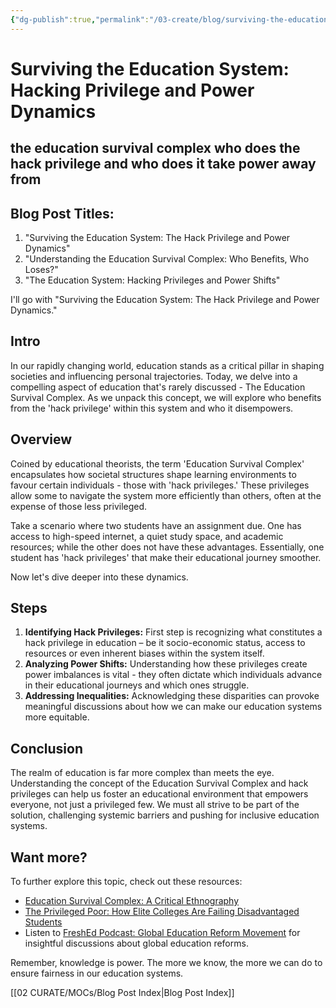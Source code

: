 ```yaml
---
{"dg-publish":true,"permalink":"/03-create/blog/surviving-the-education-system-hacking-privilege-and-power-dynamics/","tags":["education","power","privelege"]}
---
```



# Surviving the Education System: Hacking Privilege and Power Dynamics
## the education survival complex who does the hack privilege and who does it take power away from


## Blog Post Titles:
1. "Surviving the Education System: The Hack Privilege and Power Dynamics"
2. "Understanding the Education Survival Complex: Who Benefits, Who Loses?"
3. "The Education System: Hacking Privileges and Power Shifts"

I'll go with "Surviving the Education System: The Hack Privilege and Power Dynamics."

## Intro

In our rapidly changing world, education stands as a critical pillar in shaping societies and influencing personal trajectories. Today, we delve into a compelling aspect of education that's rarely discussed - The Education Survival Complex. As we unpack this concept, we will explore who benefits from the 'hack privilege' within this system and who it disempowers.

## Overview

Coined by educational theorists, the term 'Education Survival Complex' encapsulates how societal structures shape learning environments to favour certain individuals - those with 'hack privileges.' These privileges allow some to navigate the system more efficiently than others, often at the expense of those less privileged.

Take a scenario where two students have an assignment due. One has access to high-speed internet, a quiet study space, and academic resources; while the other does not have these advantages. Essentially, one student has 'hack privileges' that make their educational journey smoother.

Now let's dive deeper into these dynamics.

## Steps

1. **Identifying Hack Privileges:** First step is recognizing what constitutes a hack privilege in education – be it socio-economic status, access to resources or even inherent biases within the system itself.
2. **Analyzing Power Shifts:** Understanding how these privileges create power imbalances is vital - they often dictate which individuals advance in their educational journeys and which ones struggle.
3. **Addressing Inequalities:** Acknowledging these disparities can provoke meaningful discussions about how we can make our education systems more equitable.

## Conclusion

The realm of education is far more complex than meets the eye. Understanding the concept of the Education Survival Complex and hack privileges can help us foster an educational environment that empowers everyone, not just a privileged few. We must all strive to be part of the solution, challenging systemic barriers and pushing for inclusive education systems.

## Want more?

To further explore this topic, check out these resources:
- [Education Survival Complex: A Critical Ethnography](https://www.jstor.org/stable/41674838)
- [The Privileged Poor: How Elite Colleges Are Failing Disadvantaged Students](https://www.amazon.com/Privileged-Poor-Colleges-Failing-Disadvantaged/dp/0674976898)
- Listen to [FreshEd Podcast: Global Education Reform Movement](https://freshedpodcast.com/) for insightful discussions about global education reforms.
  
Remember, knowledge is power. The more we know, the more we can do to ensure fairness in our education systems.




[[02 CURATE/MOCs/Blog Post Index\|Blog Post Index]]